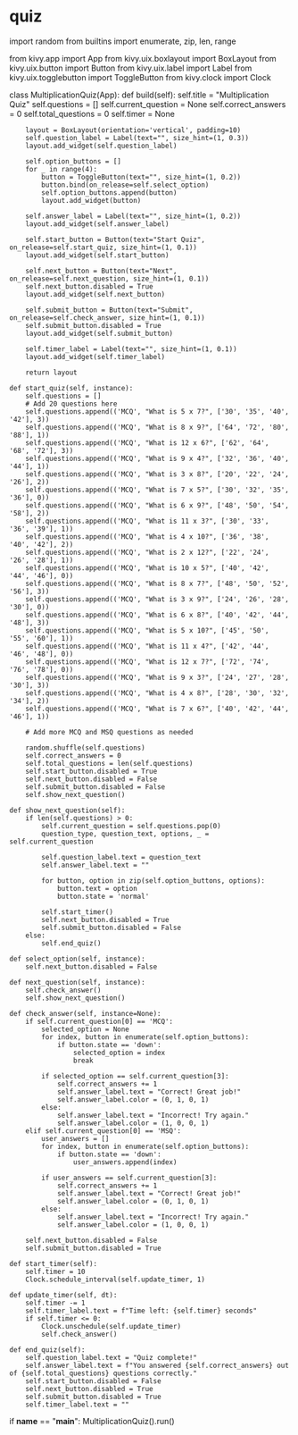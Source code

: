 # quiz
import random
from builtins import enumerate, zip, len, range

from kivy.app import App
from kivy.uix.boxlayout import BoxLayout
from kivy.uix.button import Button
from kivy.uix.label import Label
from kivy.uix.togglebutton import ToggleButton
from kivy.clock import Clock

class MultiplicationQuiz(App):
    def build(self):
        self.title = "Multiplication Quiz"
        self.questions = []
        self.current_question = None
        self.correct_answers = 0
        self.total_questions = 0
        self.timer = None

        layout = BoxLayout(orientation='vertical', padding=10)
        self.question_label = Label(text="", size_hint=(1, 0.3))
        layout.add_widget(self.question_label)

        self.option_buttons = []
        for _ in range(4):
            button = ToggleButton(text="", size_hint=(1, 0.2))
            button.bind(on_release=self.select_option)
            self.option_buttons.append(button)
            layout.add_widget(button)

        self.answer_label = Label(text="", size_hint=(1, 0.2))
        layout.add_widget(self.answer_label)

        self.start_button = Button(text="Start Quiz", on_release=self.start_quiz, size_hint=(1, 0.1))
        layout.add_widget(self.start_button)

        self.next_button = Button(text="Next", on_release=self.next_question, size_hint=(1, 0.1))
        self.next_button.disabled = True
        layout.add_widget(self.next_button)

        self.submit_button = Button(text="Submit", on_release=self.check_answer, size_hint=(1, 0.1))
        self.submit_button.disabled = True
        layout.add_widget(self.submit_button)

        self.timer_label = Label(text="", size_hint=(1, 0.1))
        layout.add_widget(self.timer_label)

        return layout

    def start_quiz(self, instance):
        self.questions = []
        # Add 20 questions here
        self.questions.append(('MCQ', "What is 5 x 7?", ['30', '35', '40', '42'], 3))
        self.questions.append(('MCQ', "What is 8 x 9?", ['64', '72', '80', '88'], 1))
        self.questions.append(('MCQ', "What is 12 x 6?", ['62', '64', '68', '72'], 3))
        self.questions.append(('MCQ', "What is 9 x 4?", ['32', '36', '40', '44'], 1))
        self.questions.append(('MCQ', "What is 3 x 8?", ['20', '22', '24', '26'], 2))
        self.questions.append(('MCQ', "What is 7 x 5?", ['30', '32', '35', '36'], 0))
        self.questions.append(('MCQ', "What is 6 x 9?", ['48', '50', '54', '58'], 2))
        self.questions.append(('MCQ', "What is 11 x 3?", ['30', '33', '36', '39'], 1))
        self.questions.append(('MCQ', "What is 4 x 10?", ['36', '38', '40', '42'], 2))
        self.questions.append(('MCQ', "What is 2 x 12?", ['22', '24', '26', '28'], 1))
        self.questions.append(('MCQ', "What is 10 x 5?", ['40', '42', '44', '46'], 0))
        self.questions.append(('MCQ', "What is 8 x 7?", ['48', '50', '52', '56'], 3))
        self.questions.append(('MCQ', "What is 3 x 9?", ['24', '26', '28', '30'], 0))
        self.questions.append(('MCQ', "What is 6 x 8?", ['40', '42', '44', '48'], 3))
        self.questions.append(('MCQ', "What is 5 x 10?", ['45', '50', '55', '60'], 1))
        self.questions.append(('MCQ', "What is 11 x 4?", ['42', '44', '46', '48'], 0))
        self.questions.append(('MCQ', "What is 12 x 7?", ['72', '74', '76', '78'], 0))
        self.questions.append(('MCQ', "What is 9 x 3?", ['24', '27', '28', '30'], 3))
        self.questions.append(('MCQ', "What is 4 x 8?", ['28', '30', '32', '34'], 2))
        self.questions.append(('MCQ', "What is 7 x 6?", ['40', '42', '44', '46'], 1))

        # Add more MCQ and MSQ questions as needed

        random.shuffle(self.questions)
        self.correct_answers = 0
        self.total_questions = len(self.questions)
        self.start_button.disabled = True
        self.next_button.disabled = False
        self.submit_button.disabled = False
        self.show_next_question()

    def show_next_question(self):
        if len(self.questions) > 0:
            self.current_question = self.questions.pop(0)
            question_type, question_text, options, _ = self.current_question

            self.question_label.text = question_text
            self.answer_label.text = ""

            for button, option in zip(self.option_buttons, options):
                button.text = option
                button.state = 'normal'

            self.start_timer()
            self.next_button.disabled = True
            self.submit_button.disabled = False
        else:
            self.end_quiz()

    def select_option(self, instance):
        self.next_button.disabled = False

    def next_question(self, instance):
        self.check_answer()
        self.show_next_question()

    def check_answer(self, instance=None):
        if self.current_question[0] == 'MCQ':
            selected_option = None
            for index, button in enumerate(self.option_buttons):
                if button.state == 'down':
                    selected_option = index
                    break

            if selected_option == self.current_question[3]:
                self.correct_answers += 1
                self.answer_label.text = "Correct! Great job!"
                self.answer_label.color = (0, 1, 0, 1)
            else:
                self.answer_label.text = "Incorrect! Try again."
                self.answer_label.color = (1, 0, 0, 1)
        elif self.current_question[0] == 'MSQ':
            user_answers = []
            for index, button in enumerate(self.option_buttons):
                if button.state == 'down':
                    user_answers.append(index)

            if user_answers == self.current_question[3]:
                self.correct_answers += 1
                self.answer_label.text = "Correct! Great job!"
                self.answer_label.color = (0, 1, 0, 1)
            else:
                self.answer_label.text = "Incorrect! Try again."
                self.answer_label.color = (1, 0, 0, 1)

        self.next_button.disabled = False
        self.submit_button.disabled = True

    def start_timer(self):
        self.timer = 10
        Clock.schedule_interval(self.update_timer, 1)

    def update_timer(self, dt):
        self.timer -= 1
        self.timer_label.text = f"Time left: {self.timer} seconds"
        if self.timer <= 0:
            Clock.unschedule(self.update_timer)
            self.check_answer()

    def end_quiz(self):
        self.question_label.text = "Quiz complete!"
        self.answer_label.text = f"You answered {self.correct_answers} out of {self.total_questions} questions correctly."
        self.start_button.disabled = False
        self.next_button.disabled = True
        self.submit_button.disabled = True
        self.timer_label.text = ""

if __name__ == "__main__":
    MultiplicationQuiz().run()
